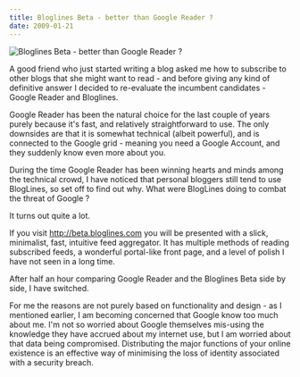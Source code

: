 ```yaml
---
title: Bloglines Beta - better than Google Reader ?
date: 2009-01-21
---
```


![Bloglines Beta - better than Google Reader ?](https://source.unsplash.com/_nRpqIBM40Q/1600x900)

A good friend who just started writing a blog asked me how to subscribe to other blogs that she might want to read - and before giving any kind of definitive answer I decided to re-evaluate the incumbent candidates - Google Reader and Bloglines.

Google Reader has been the natural choice for the last couple of years purely because it's fast, and relatively straightforward to use. The only downsides are that it is somewhat technical (albeit powerful), and is connected to the Google grid - meaning you need a Google Account, and they suddenly know even more about you.

During the time Google Reader has been winning hearts and minds among the technical crowd, I have noticed that personal bloggers still tend to use BlogLines, so set off to find out why. What were BlogLines doing to combat the threat of Google ?

It turns out quite a lot.

If you visit http://beta.bloglines.com you will be presented with a slick, minimalist, fast, intuitive feed aggregator. It has multiple methods of reading subscribed feeds, a wonderful portal-like front page, and a level of polish I have not seen in a long time.

After half an hour comparing Google Reader and the Bloglines Beta side by side, I have switched.

For me the reasons are not purely based on functionality and design - as I mentioned earlier, I am becoming concerned that Google know too much about me. I'm not so worried about Google themselves mis-using the knowledge they have accrued about my internet use, but I am worried about that data being compromised. Distributing the major functions of your online existence is an effective way of minimising the loss of identity associated with a security breach.